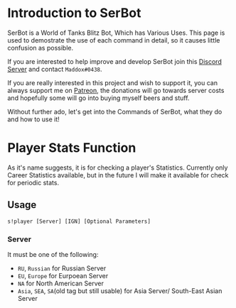# Introduction to SerBot
SerBot is a World of Tanks Blitz Bot, Which has Various Uses.
This page is used to demostrate the use of each command in detail, 
so it causes little confusion as possible.

If you are interested to help improve and develop SerBot join this 
[Discord Server](http://discord.gg/gt7PquG) and contact `Maddox#0438`.

If you are really interested in this project and wish to support it, 
you can always support me on [Patreon](https://www.patreon.com/maddoxkkm), the donations will go towards 
server costs and hopefully some will go into buying myself beers and stuff.

Without further ado, let's get into the Commands of SerBot, what they do and how to use it!

# Player Stats Function
As it's name suggests, it is for checking a player's Statistics. Currently only Career Statistics
available, but in the future I will make it available for check for periodic stats.
## Usage
```s!player [Server] [IGN] [Optional Parameters]```

### Server
It must be one of the following:

- `RU`, `Russian` for Russian Server
- `EU`, `Europe` for Eurpoean Server
- `NA` for North American Server
- `Asia`, `SEA`, `SA`(old tag but still usable) for Asia Server/ South-East Asian Server
